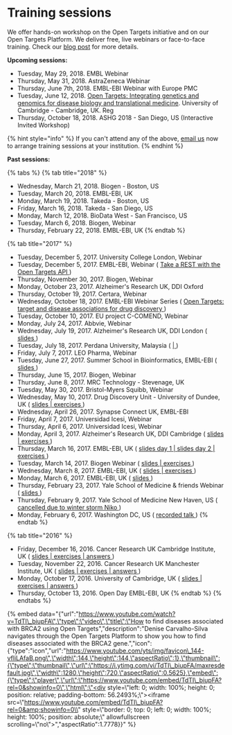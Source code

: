 # Training sessions

We offer hands-on workshop on the Open Targets initiative and on our Open Targets Platform. We deliver free, live webinars or face-to-face training. Check our [blog post](https://blog.opentargets.org/outreach-in-open-targets-supercharge-your-target-id-skills/) for more details. 

**Upcoming sessions:**

* Tuesday, May 29, 2018. EMBL Webinar 
* Thursday, May 31, 2018. AstraZeneca Webinar 
* Thursday, June  7th, 2018. EMBL-EBI Webinar with Europe PMC
* Tuesday, June 12, 2018. [Open Targets: Integrating genetics and genomics for disease biology and translational medicine](https://training.csx.cam.ac.uk/bioinformatics/event/2487585). University of Cambridge - Cambridge, UK. Reg
* Thursday, October 18, 2018. ASHG 2018 - San Diego, US \(Interactive Invited Workshop\)

{% hint style="info" %}
If you can't attend any of the above, [email us](mailto:support@targetvalidation.org) now to arrange training sessions at your institution.
{% endhint %}

**Past sessions:**

{% tabs %}
{% tab title="2018" %}
* Wednesday, March 21, 2018. Biogen - Boston, US
* Tuesday, March 20, 2018. EMBL-EBI, UK
* Monday, March 19, 2018. Takeda - Boston, US
* Friday, March 16, 2018. Takeda - San Diego, US
* Monday, March 12, 2018. BioData West - San Francisco, US
* Tuesday, March 6, 2018. Biogen, Webinar
* Thursday, February 22, 2018. EMBL-EBI, UK
{% endtab %}

{% tab title="2017" %}
* Tuesday, December 5, 2017. University College London, Webinar
* Tuesday, December 5, 2017. EMBL-EBI, Webinar \( [Take a REST with the Open Targets API ](https://www.youtube.com/watch?v=KQbfhwpeEvc)\)
* Thursday, November 30, 2017. Biogen, Webinar
* Monday, October 23, 2017. Alzheimer's Research UK, DDI Oxford
* Thursday, October 19, 2017. Certara, Webinar
* Wednesday, October 18, 2017. EMBL-EBI Webinar Series \( [Open Targets: target and disease associations for drug discovery ](https://www.youtube.com/watch?v=vH2-8B7JqXE)\)
* Tuesday, October 10, 2017. EU project C-COMEND, Webinar
* Monday, July 24, 2017. Abbvie, Webinar
* Wednesday, July 19, 2017. Alzheimer's Research UK, DDI London \( [slides ](https://github.com/deniseOme/training/blob/master/ARUK_UCL_presentation.pdf)\)
* Tuesday, July 18, 2017. Perdana University, Malaysia \( [\| ](http://www.targetvalidation.org/)\)
* Friday, July 7, 2017. LEO Pharma, Webinar
* Tuesday, June 27, 2017. Summer School in Bioinformatics, EMBL-EBI \( [slides ](https://github.com/deniseOme/presentations/blob/master/Bioinf_Summer_School_17.pdf)\)
* Thursday, June 15, 2017. Biogen, Webinar
* Thursday, June 8, 2017. MRC Technology - Stevenage, UK
* Tuesday, May 30, 2017. Bristol-Myers Squibb, Webinar
* Wednesday, May 10, 2017. Drug Discovery Unit - University of Dundee, UK \( [slides \| ](https://github.com/deniseOme/training/blob/master/DDU_presentation.pdf)[exercises ](https://github.com/deniseOme/training/blob/master/DDU_coursebook.pdf)\)
* Wednesday, April 26, 2017. Synapse Connect UK, EMBL-EBI
* Friday, April 7, 2017. Universidad Icesi, Webinar
* Thursday, April 6, 2017. Universidad Icesi, Webinar
* Monday, April 3, 2017. Alzheimer's Research UK, DDI Cambridge \( [slides \| ](https://github.com/deniseOme/training/blob/master/ARUK_presentation.pdf)[exercises ](https://github.com/deniseOme/training/blob/master/ARUK_coursebook.pdf)\)
* Thursday, March 16, 2017. EMBL-EBI, UK \( [slides day 1 \| ](https://github.com/deniseOme/training/blob/master/Day1_bio_discovery.pdf)[slides day 2 \| ](https://github.com/deniseOme/training/blob/master/Day2_bio_discovery.pdf)[exercises ](https://github.com/deniseOme/training/blob/master/exercises.pdf)\)
* Tuesday, March 14, 2017. Biogen Webinar \( [slides \| ](https://github.com/deniseOme/training/blob/master/Biogen_presentation.pdf)[exercises ](https://github.com/deniseOme/training/blob/master/Biogen_exercises.pdf)\)
* Wednesday, March 8, 2017. EMBL-EBI, UK \( [slides \| ](https://github.com/deniseOme/training/blob/master/Omics_data_integration.pdf)[exercises ](https://github.com/deniseOme/training/blob/master/Omics_data_integration_coursebook.pdf)\)
* Monday, March 6, 2017. EMBL-EBI, UK \( [slides ](https://github.com/deniseOme/training/blob/master/IndustryProgram_Mar2017.pdf)\)
* Thursday, February 23, 2017. Yale School of Medicine & friends Webinar \( [slides ](https://github.com/deniseOme/training/blob/master/slides.pdf)\)
* Thursday, February 9, 2017. Yale School of Medicine New Haven, US \( [cancelled due to winter storm Niko ](https://twitter.com/Yale/status/829738909663895553)\)
* Monday, February 6, 2017. Washington DC, US \( [recorded talk ](https://www.youtube.com/watch?v=Fc3li7Z_Bdg)\)
{% endtab %}

{% tab title="2016" %}
* Friday, December 16, 2016. Cancer Research UK Cambridge Institute, UK \( [slides \| ](https://github.com/deniseOme/training/blob/master/CRUK_cambridge_slides.pdf)[exercises \| ](https://github.com/deniseOme/training/blob/master/CRUK_cambridge_exercises.pdf)[answers ](https://github.com/deniseOme/training/blob/master/CRUK_cambridge_answers.pdf)\)
* Tuesday, November 22, 2016. Cancer Research UK Manchester Institute, UK \( [slides \| ](https://github.com/deniseOme/training/blob/master/CRUK_manchester_slides.pdf)[exercises \| ](https://github.com/deniseOme/training/blob/master/CRUK_manchester_exercises.pdf)[answers ](https://github.com/deniseOme/training/blob/master/CRUK_manchester_answers.pdf)\)
* Monday, October 17, 2016. University of Cambridge, UK \( [slides \| ](https://github.com/deniseOme/training/blob/master/University_Cambridge_slides.pdf)[exercises \| ](https://github.com/deniseOme/training/blob/master/University_Cambridge_exercises.pdf)[answers ](https://github.com/deniseOme/training/blob/master/University_Cambridge_answers.pdf)\)
* Thursday, October 13, 2016. Open Day EMBL-EBI, UK
{% endtab %}
{% endtabs %}

{% embed data="{\"url\":\"https://www.youtube.com/watch?v=TdTI\_biupFA\",\"type\":\"video\",\"title\":\"How to find diseases associated with BRCA2 using Open Targets\",\"description\":\"Denise Carvalho-Silva navigates through the Open Targets Platform to show you how to find diseases associated with the BRCA2 gene.\",\"icon\":{\"type\":\"icon\",\"url\":\"https://www.youtube.com/yts/img/favicon\_144-vfliLAfaB.png\",\"width\":144,\"height\":144,\"aspectRatio\":1},\"thumbnail\":{\"type\":\"thumbnail\",\"url\":\"https://i.ytimg.com/vi/TdTI\_biupFA/maxresdefault.jpg\",\"width\":1280,\"height\":720,\"aspectRatio\":0.5625},\"embed\":{\"type\":\"player\",\"url\":\"https://www.youtube.com/embed/TdTI\_biupFA?rel=0&showinfo=0\",\"html\":\"<div style=\\"left: 0; width: 100%; height: 0; position: relative; padding-bottom: 56.2493%;\\"><iframe src=\\"https://www.youtube.com/embed/TdTI\_biupFA?rel=0&amp;showinfo=0\\" style=\\"border: 0; top: 0; left: 0; width: 100%; height: 100%; position: absolute;\\" allowfullscreen scrolling=\\"no\\"></iframe></div>\",\"aspectRatio\":1.7778}}" %}



